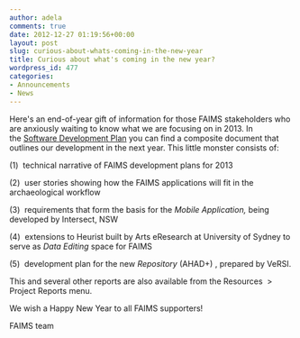 ```yaml
---
author: adela
comments: true
date: 2012-12-27 01:19:56+00:00
layout: post
slug: curious-about-whats-coming-in-the-new-year
title: Curious about what's coming in the new year?
wordpress_id: 477
categories:
- Announcements
- News
---
```


Here's an end-of-year gift of information for those FAIMS stakeholders who are anxiously waiting to know what we are focusing on in 2013. In the [Software Development Plan](http://www.fedarch.org/wordpress/?attachment_id=478) you can find a composite document that outlines our development in the next year. This little monster consists of:

(1)  technical narrative of FAIMS development plans for 2013

(2)  user stories showing how the FAIMS applications will fit in the archaeological workflow

(3)  requirements that form the basis for the _Mobile Application,_ being developed by Intersect, NSW

(4)  extensions to Heurist built by Arts eResearch at University of Sydney to serve as _Data Editing_ space for FAIMS

(5)  development plan for the new _Repository_ (AHAD+) , prepared by VeRSI.

This and several other reports are also available from the Resources  > Project Reports menu.

We wish a Happy New Year to all FAIMS supporters!

FAIMS team
